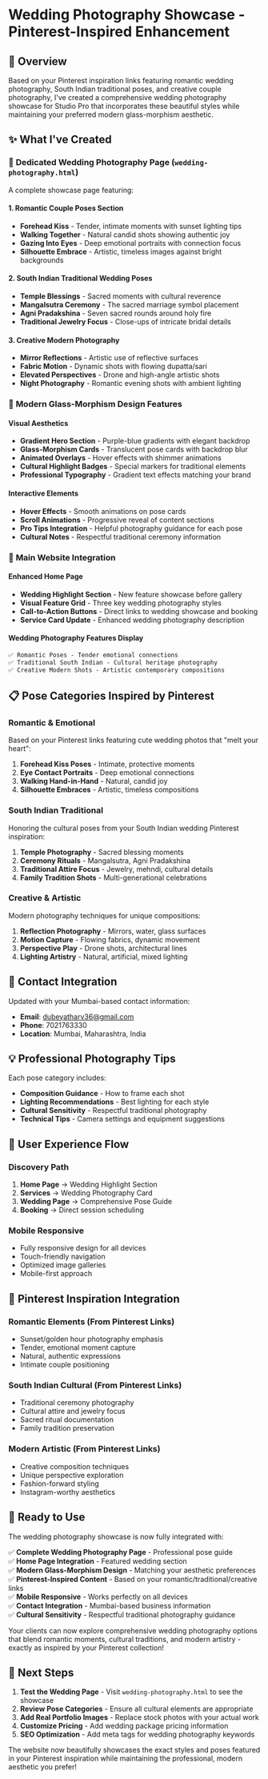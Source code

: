 # Wedding Photography Showcase - Pinterest-Inspired Enhancement

## 🎯 Overview

Based on your Pinterest inspiration links featuring romantic wedding photography, South Indian traditional poses, and creative couple photography, I've created a comprehensive wedding photography showcase for Studio Pro that incorporates these beautiful styles while maintaining your preferred modern glass-morphism aesthetic.

## ✨ What I've Created

### 📱 **Dedicated Wedding Photography Page** (`wedding-photography.html`)

A complete showcase page featuring:

#### **1. Romantic Couple Poses Section**
- **Forehead Kiss** - Tender, intimate moments with sunset lighting tips
- **Walking Together** - Natural candid shots showing authentic joy
- **Gazing Into Eyes** - Deep emotional portraits with connection focus
- **Silhouette Embrace** - Artistic, timeless images against bright backgrounds

#### **2. South Indian Traditional Wedding Poses**
- **Temple Blessings** - Sacred moments with cultural reverence
- **Mangalsutra Ceremony** - The sacred marriage symbol placement
- **Agni Pradakshina** - Seven sacred rounds around holy fire
- **Traditional Jewelry Focus** - Close-ups of intricate bridal details

#### **3. Creative Modern Photography**
- **Mirror Reflections** - Artistic use of reflective surfaces
- **Fabric Motion** - Dynamic shots with flowing dupatta/sari
- **Elevated Perspectives** - Drone and high-angle artistic shots
- **Night Photography** - Romantic evening shots with ambient lighting

### 🎨 **Modern Glass-Morphism Design Features**

#### **Visual Aesthetics**
- **Gradient Hero Section** - Purple-blue gradients with elegant backdrop
- **Glass-Morphism Cards** - Translucent pose cards with backdrop blur
- **Animated Overlays** - Hover effects with shimmer animations
- **Cultural Highlight Badges** - Special markers for traditional elements
- **Professional Typography** - Gradient text effects matching your brand

#### **Interactive Elements**
- **Hover Effects** - Smooth animations on pose cards
- **Scroll Animations** - Progressive reveal of content sections
- **Pro Tips Integration** - Helpful photography guidance for each pose
- **Cultural Notes** - Respectful traditional ceremony information

### 🔗 **Main Website Integration**

#### **Enhanced Home Page**
- **Wedding Highlight Section** - New feature showcase before gallery
- **Visual Feature Grid** - Three key wedding photography styles
- **Call-to-Action Buttons** - Direct links to wedding showcase and booking
- **Service Card Update** - Enhanced wedding photography description

#### **Wedding Photography Features Display**
```html
✅ Romantic Poses - Tender emotional connections
✅ Traditional South Indian - Cultural heritage photography  
✅ Creative Modern Shots - Artistic contemporary compositions
```

## 📋 **Pose Categories Inspired by Pinterest**

### **Romantic & Emotional**
Based on your Pinterest links featuring cute wedding photos that "melt your heart":

1. **Forehead Kiss Poses** - Intimate, protective moments
2. **Eye Contact Portraits** - Deep emotional connections
3. **Walking Hand-in-Hand** - Natural, candid joy
4. **Silhouette Embraces** - Artistic, timeless compositions

### **South Indian Traditional**
Honoring the cultural poses from your South Indian wedding Pinterest inspiration:

1. **Temple Photography** - Sacred blessing moments
2. **Ceremony Rituals** - Mangalsutra, Agni Pradakshina
3. **Traditional Attire Focus** - Jewelry, mehndi, cultural details
4. **Family Tradition Shots** - Multi-generational celebrations

### **Creative & Artistic**
Modern photography techniques for unique compositions:

1. **Reflection Photography** - Mirrors, water, glass surfaces
2. **Motion Capture** - Flowing fabrics, dynamic movement
3. **Perspective Play** - Drone shots, architectural lines
4. **Lighting Artistry** - Natural, artificial, mixed lighting

## 🎯 **Contact Integration**

Updated with your Mumbai-based contact information:
- **Email**: dubeyatharv36@gmail.com
- **Phone**: 7021763330  
- **Location**: Mumbai, Maharashtra, India

## 💡 **Professional Photography Tips**

Each pose category includes:
- **Composition Guidance** - How to frame each shot
- **Lighting Recommendations** - Best lighting for each style
- **Cultural Sensitivity** - Respectful traditional photography
- **Technical Tips** - Camera settings and equipment suggestions

## 🔄 **User Experience Flow**

### **Discovery Path**
1. **Home Page** → Wedding Highlight Section
2. **Services** → Wedding Photography Card
3. **Wedding Page** → Comprehensive Pose Guide
4. **Booking** → Direct session scheduling

### **Mobile Responsive**
- Fully responsive design for all devices
- Touch-friendly navigation
- Optimized image galleries
- Mobile-first approach

## 🎉 **Pinterest Inspiration Integration**

### **Romantic Elements** (From Pinterest Links)
- Sunset/golden hour photography emphasis
- Tender, emotional moment capture
- Natural, authentic expressions
- Intimate couple positioning

### **South Indian Cultural** (From Pinterest Links)
- Traditional ceremony photography
- Cultural attire and jewelry focus
- Sacred ritual documentation
- Family tradition preservation

### **Modern Artistic** (From Pinterest Links)
- Creative composition techniques
- Unique perspective exploration
- Fashion-forward styling
- Instagram-worthy aesthetics

## 🚀 **Ready to Use**

The wedding photography showcase is now fully integrated with:

✅ **Complete Wedding Photography Page** - Professional pose guide  
✅ **Home Page Integration** - Featured wedding section  
✅ **Modern Glass-Morphism Design** - Matching your aesthetic preferences  
✅ **Pinterest-Inspired Content** - Based on your romantic/traditional/creative links  
✅ **Mobile Responsive** - Works perfectly on all devices  
✅ **Contact Integration** - Mumbai-based business information  
✅ **Cultural Sensitivity** - Respectful traditional photography guidance  

Your clients can now explore comprehensive wedding photography options that blend romantic moments, cultural traditions, and modern artistry - exactly as inspired by your Pinterest collection!

## 📸 **Next Steps**

1. **Test the Wedding Page** - Visit `wedding-photography.html` to see the showcase
2. **Review Pose Categories** - Ensure all cultural elements are appropriate
3. **Add Real Portfolio Images** - Replace stock photos with your actual work
4. **Customize Pricing** - Add wedding package pricing information
5. **SEO Optimization** - Add meta tags for wedding photography keywords

The website now beautifully showcases the exact styles and poses featured in your Pinterest inspiration while maintaining the professional, modern aesthetic you prefer!